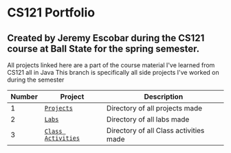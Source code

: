 <h1>
  CS121 Portfolio
</h1>
<h2>
  Created by Jeremy Escobar during the CS121 course at Ball State for the spring semester.
</h2>
<p1>
  All projects linked here are a part of the course material I've learned from CS121 all in Java
</p1>
<p2>
  This branch is specifically all side projects I've worked on during the semester
</p2>

| Number | Project          | Description                            |
|--------|------------------|----------------------------------------|
|    1   |     [`Projects`](https://github.com/Chharnish/CS121Portfolio/tree/Projects)             |     Directory of all projects made     |
|    2   |       [`Labs`](https://github.com/Chharnish/CS121Portfolio/tree/Labs)                   |       Directory of all labs made       |
|    3   | [`Class Activities`](https://github.com/Chharnish/CS121Portfolio/tree/Class-Activities) | Directory of all Class activities made |
